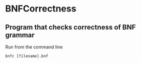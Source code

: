 # BNFCorrectness

## Program that checks correctness of BNF grammar

Run from the command line
```
bnfc [filename].bnf
```
